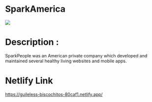# SparkAmerica

 <image src="https://i.ibb.co/1M7jS1Y/sparkpeople.png"></image>

# Description :
SparkPeople was an American private company which developed and maintained several healthy living websites and mobile apps. 


# Netlify Link
https://guileless-biscochitos-80caf1.netlify.app/
